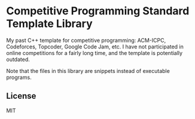 # Competitive Programming Standard Template Library
My past C++ template for competitive programming: ACM-ICPC, Codeforces, Topcoder, Google Code Jam, etc.
I have not participated in online competitions for a fairly long time, and the template is potentially outdated.

Note that the files in this library are snippets instead of executable programs.

## License
MIT
